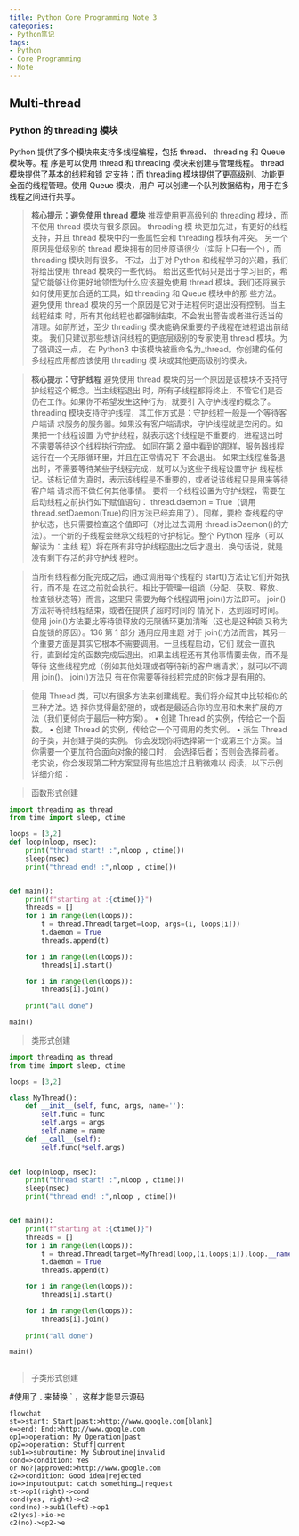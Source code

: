 ```yaml
---
title: Python Core Programming Note 3
categories:
- Python笔记
tags: 
- Python
- Core Programming
- Note
---
```


## Multi-thread 

### Python 的 threading 模块
Python 提供了多个模块来支持多线程编程，包括 thread、 threading 和 Queue 模块等。程
序是可以使用 thread 和 threading 模块来创建与管理线程。 thread 模块提供了基本的线程和锁
定支持；而 threading 模块提供了更高级别、功能更全面的线程管理。使用 Queue 模块，用户
可以创建一个队列数据结构，用于在多线程之间进行共享。

> **核心提示：避免使用 thread 模块**
推荐使用更高级别的 threading 模块，而不使用 thread 模块有很多原因。 threading 模
块更加先进，有更好的线程支持，并且 thread 模块中的一些属性会和 threading 模块有冲突。
另一个原因是低级别的 thread 模块拥有的同步原语很少（实际上只有一个），而 threading
模块则有很多。
不过，出于对 Python 和线程学习的兴趣，我们将给出使用 thread 模块的一些代码。
给出这些代码只是出于学习目的，希望它能够让你更好地领悟为什么应该避免使用
thread 模块。我们还将展示如何使用更加合适的工具，如 threading 和 Queue 模块中的那
些方法。
避免使用 thread 模块的另一个原因是它对于进程何时退出没有控制。当主线程结束
时，所有其他线程也都强制结束，不会发出警告或者进行适当的清理。如前所述，至少
threading 模块能确保重要的子线程在进程退出前结束。
我们只建议那些想访问线程的更底层级别的专家使用 thread 模块。为了强调这一点，
在 Python3 中该模块被重命名为_thread。你创建的任何多线程应用都应该使用 threading 模
块或其他更高级别的模块。

> **核心提示：守护线程**
避免使用 thread 模块的另一个原因是该模块不支持守护线程这个概念。当主线程退出
时，所有子线程都将终止，不管它们是否仍在工作。如果你不希望发生这种行为，就要引
入守护线程的概念了。
threading 模块支持守护线程，其工作方式是：守护线程一般是一个等待客户端请
求服务的服务器。如果没有客户端请求，守护线程就是空闲的。如果把一个线程设置
为守护线程，就表示这个线程是不重要的，进程退出时不需要等待这个线程执行完成。
如同在第 2 章中看到的那样，服务器线程远行在一个无限循环里，并且在正常情况下
不会退出。
如果主线程准备退出时，不需要等待某些子线程完成，就可以为这些子线程设置守护
线程标记。该标记值为真时，表示该线程是不重要的，或者说该线程只是用来等待客户端
请求而不做任何其他事情。
要将一个线程设置为守护线程，需要在启动线程之前执行如下赋值语句：
thread.daemon = True（调用 thread.setDaemon(True)的旧方法已经弃用了）。同样，要检
查线程的守护状态，也只需要检查这个值即可（对比过去调用 thread.isDaemon()的方
法）。一个新的子线程会继承父线程的守护标记。整个 Python 程序（可以解读为：主线
程）将在所有非守护线程退出之后才退出，换句话说，就是没有剩下存活的非守护线
程时。

>当所有线程都分配完成之后，通过调用每个线程的 start()方法让它们开始执行，而不是
在这之前就会执行。相比于管理一组锁（分配、获取、释放、检查锁状态等）而言，这里只
需要为每个线程调用 join()方法即可。 join()方法将等待线程结束，或者在提供了超时时间的
情况下，达到超时时间。使用 join()方法要比等待锁释放的无限循环更加清晰（这也是这种锁
又称为自旋锁的原因）。136 第 1 部分 通用应用主题
对于 join()方法而言，其另一个重要方面是其实它根本不需要调用。一旦线程启动，它们
就会一直执行，直到给定的函数完成后退出。如果主线程还有其他事情要去做，而不是等待
这些线程完成（例如其他处理或者等待新的客户端请求），就可以不调用 join()。 join()方法只
有在你需要等待线程完成的时候才是有用的。


>使用 Thread 类，可以有很多方法来创建线程。我们将介绍其中比较相似的三种方法。选
择你觉得最舒服的，或者是最适合你的应用和未来扩展的方法（我们更倾向于最后一种方案）。
• 创建 Thread 的实例，传给它一个函数。
• 创建 Thread 的实例，传给它一个可调用的类实例。
• 派生 Thread 的子类，并创建子类的实例。
你会发现你将选择第一个或第三个方案。当你需要一个更加符合面向对象的接口时，
会选择后者；否则会选择前者。老实说，你会发现第二种方案显得有些尴尬并且稍微难以
阅读，以下示例详细介绍：

> 函数形式创建

```python
import threading as thread
from time import sleep, ctime

loops = [3,2]
def loop(nloop, nsec):
    print("thread start! :",nloop , ctime())
    sleep(nsec)
    print("thread end! :",nloop , ctime())


def main():
    print(f"starting at :{ctime()}")
    threads = []
    for i in range(len(loops)):
        t = thread.Thread(target=loop, args=(i, loops[i]))
        t.daemon = True
        threads.append(t)

    for i in range(len(loops)):
        threads[i].start()

    for i in range(len(loops)):
        threads[i].join()
    
    print("all done")

main()
```

> 类形式创建

```python
import threading as thread
from time import sleep, ctime

loops = [3,2]

class MyThread():
    def __init__(self, func, args, name=''):
        self.func = func
        self.args = args
        self.name = name
    def __call__(self):
        self.func(*self.args)
        

def loop(nloop, nsec):
    print("thread start! :",nloop , ctime())
    sleep(nsec)
    print("thread end! :",nloop , ctime())


def main():
    print(f"starting at :{ctime()}")
    threads = []
    for i in range(len(loops)):
        t = thread.Thread(target=MyThread(loop,(i,loops[i]),loop.__name__))
        t.daemon = True
        threads.append(t)

    for i in range(len(loops)):
        threads[i].start()

    for i in range(len(loops)):
        threads[i].join()
    
    print("all done")

main()



```


> 子类形式创建






#使用了 . 来替换 ` ，这样才能显示源码
```mermaid
flowchat
st=>start: Start|past:>http://www.google.com[blank]
e=>end: End:>http://www.google.com
op1=>operation: My Operation|past
op2=>operation: Stuff|current
sub1=>subroutine: My Subroutine|invalid
cond=>condition: Yes
or No?|approved:>http://www.google.com
c2=>condition: Good idea|rejected
io=>inputoutput: catch something…|request
st->op1(right)->cond
cond(yes, right)->c2
cond(no)->sub1(left)->op1
c2(yes)->io->e
c2(no)->op2->e
```